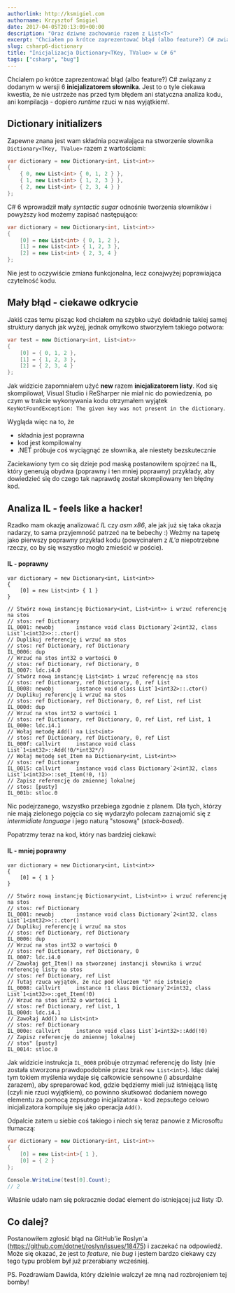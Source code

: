 ```yaml
---
authorlink: http://ksmigiel.com
authorname: Krzysztof Śmigiel
date: 2017-04-05T20:13:09+00:00
description: "Oraz dziwne zachowanie razem z List<T>"
excerpt: "Chciałem po krótce zaprezentować błąd (albo feature?) C# związany z dodanym w wersji 6 inicjalizatorem słownika. Jest to o tyle ciekawa kwestia, że nie ustrzeże nas przed tym błędem ani statyczna analiza kodu, ani kompilacja - dopiero runtime rzuci w nas wyjątkiem!."
slug: csharp6-dictionary
title: "Inicjalizacja Dictionary<TKey, TValue> w C# 6"
tags: ["csharp", "bug"]
---
```


Chciałem po krótce zaprezentować błąd (albo feature?) C# związany z dodanym w wersji 6 **inicjalizatorem słownika**. Jest to o tyle ciekawa kwestia, że nie ustrzeże nas przed tym błędem ani statyczna analiza kodu, ani kompilacja - dopiero 
_runtime_ rzuci w nas wyjątkiem!. 

## Dictionary initializers
Zapewne znana jest wam składnia pozwalająca na stworzenie słownika `Dictionary<TKey, TValue>` razem z wartościami:

``` csharp
var dictionary = new Dictionary<int, List<int>>
{
	{ 0, new List<int> { 0, 1, 2 } },
	{ 1, new List<int> { 1, 2, 3 } },
	{ 2, new List<int> { 2, 3, 4 } }
};
```

C# 6 wprowadził mały _syntactic sugar_ odnośnie tworzenia słowników i powyższy kod możemy zapisać następująco:

``` csharp
var dictionary = new Dictionary<int, List<int>>
{
	[0] = new List<int> { 0, 1, 2 },
	[1] = new List<int> { 1, 2, 3 },
	[2] = new List<int> { 2, 3, 4 }
};
```

Nie jest to oczywiście zmiana funkcjonalna, lecz conajwyżej poprawiająca czytelność kodu.

## Mały błąd - ciekawe odkrycie
Jakiś czas temu pisząc kod chciałem na szybko użyć dokładnie takiej samej struktury danych jak wyżej, jednak omyłkowo stworzyłem takiego potwora:

``` csharp
var test = new Dictionary<int, List<int>>
{
	[0] = { 0, 1, 2 },
	[1] = { 1, 2, 3 },
	[2] = { 2, 3, 4 }
};
```

Jak widzicie zapomniałem użyć **new** razem **inicjalizatorem listy**. Kod się skompilował, Visual Studio i ReSharper nie miał nic do powiedzenia, po czym w trakcie wykonywania kodu otrzymałem wyjątek `KeyNotFoundException: The given key was not present in the dictionary`.

Wygląda więc na to, że

- składnia jest poprawna
- kod jest kompilowalny
- .NET próbuje coś wyciągnąć ze słownika, ale niestety bezskutecznie

Zaciekawiony tym co się dzieje pod maską postanowiłem spojrzeć na **IL**, który generują obydwa (poprawny i ten mniej poprawny) przykłady, aby dowiedzieć się do czego tak naprawdę został skompilowany ten błędny kod.

## Analiza IL - feels like a hacker!
Rzadko mam okazję analizować _IL_ czy _asm x86_, ale jak już się taka okazja nadarzy, to sama przyjemność patrzeć na te bebechy :)
Weźmy na tapetę jako pierwszy poprawny przykład kodu (powycinałem z _IL'a_ niepotrzebne rzeczy, co by się wszystko mogło zmieścić w poście).

#### IL - poprawny
```
var dictionary = new Dictionary<int, List<int>>
{
    [0] = new List<int> { 1 }
}

// Stwórz nową instancję Dictionary<int, List<int>> i wrzuć referencję na stos
// stos: ref Dictionary
IL_0001: newobj       instance void class Dictionary`2<int32, class List`1<int32>>::.ctor()
// Duplikuj referencję i wrzuć na stos
// stos: ref Dictionary, ref Dictionary
IL_0006: dup          
// Wrzuć na stos int32 o wartości 0
// stos: ref Dictionary, ref Dictionary, 0
IL_0007: ldc.i4.0     
// Stwórz nową instancję List<int> i wrzuć referencję na stos
// stos: ref Dictionary, ref Dictionary, 0, ref List
IL_0008: newobj       instance void class List`1<int32>::.ctor()
// Duplikuj referencję i wrzuć na stos
// stos: ref Dictionary, ref Dictionary, 0, ref List, ref List
IL_000d: dup          
// Wrzuć na stos int32 o wartości 1
// stos: ref Dictionary, ref Dictionary, 0, ref List, ref List, 1
IL_000e: ldc.i4.1     
// Wołaj metodę Add() na List<int>
// stos: ref Dictionary, ref Dictionary, 0, ref List
IL_000f: callvirt     instance void class List`1<int32>::Add(!0/*int32*/)
// Wołaj metodę set_Item na Dictionary<int, List<int>>
// stos: ref Dictionary
IL_0015: callvirt     instance void class Dictionary`2<int32, class List`1<int32>>::set_Item(!0, !1)
// Zapisz referencję do zmiennej lokalnej
// stos: [pusty]
IL_001b: stloc.0      
```

Nic podejrzanego, wszystko przebiega zgodnie z planem. Dla tych, którzy nie mają zielonego pojęcia co się wydarzyło polecam zaznajomić się z _intermidiate language_ i jego naturą "stosową" (_stack-based_).

Popatrzmy teraz na kod, który nas bardziej ciekawi:

#### IL - mniej poprawny
```
var dictionary = new Dictionary<int, List<int>>
{
    [0] = { 1 }
}

// Stwórz nową instancję Dictionary<int, List<int>> i wrzuć referencję na stos
// stos: ref Dictionary
IL_0001: newobj       instance void class Dictionary`2<int32, class List`1<int32>>::.ctor()
// Duplikuj referencję i wrzuć na stos
// stos: ref Dictionary, ref Dictionary
IL_0006: dup          
// Wrzuć na stos int32 o wartości 0
// stos: ref Dictionary, ref Dictionary, 0
IL_0007: ldc.i4.0     
// Zawołaj get_Item() na stworzonej instancji słownika i wrzuć referencję listy na stos
// stos: ref Dictionary, ref List
// Tutaj rzuca wyjątek, że nic pod kluczem "0" nie istnieje
IL_0008: callvirt     instance !1 class Dictionary`2<int32, class List`1<int32>>::get_Item(!0)
// Wrzuć na stos int32 o wartości 1
// stos: ref Dictionary, ref List, 1
IL_000d: ldc.i4.1     
// Zawołaj Add() na List<int>
// stos: ref Dictionary
IL_000e: callvirt     instance void class List`1<int32>::Add(!0)
// Zapisz referencję do zmiennej lokalnej
// stos" [pusty]
IL_0014: stloc.0      
```

Jak widzicie instrukcja `IL_0008` próbuje otrzymać referencję do listy (nie została stworzona prawdopodobnie przez brak `new List<int>`). Idąc dalej tym tokiem myślenia wydaje się całkowicie sensowne (i absurdalne zarazem), aby spreparować kod, gdzie będziemy mieli już istniejącą listę (czyli nie rzuci wyjątkiem), co powinno skutkować dodaniem nowego elementu za pomocą zepsutego inicjalizatora - kod zepsutego celowo inicjalizatora kompiluje się jako operacja `Add()`.

Odpalcie zatem u siebie coś takiego i niech się teraz panowie z Microsoftu tłumaczą:

``` csharp
var dictionary = new Dictionary<int, List<int>>
{
    [0] = new List<int>{ 1 },
    [0] = { 2 }
};

Console.WriteLine(test[0].Count);
// 2
```

Właśnie udało nam się pokracznie dodać element do istniejącej już listy :D.

## Co dalej?
Postanowiłem zgłosić błąd na GitHub'ie Roslyn'a (https://github.com/dotnet/roslyn/issues/18475) i zaczekać na odpowiedź. Może się okazać, że jest to _feature_, nie _bug_ i jestem bardzo ciekawy czy tego typu problem był już przerabiany wcześniej.

PS. Pozdrawiam Dawida, który dzielnie walczył ze mną nad rozbrojeniem tej bomby!

